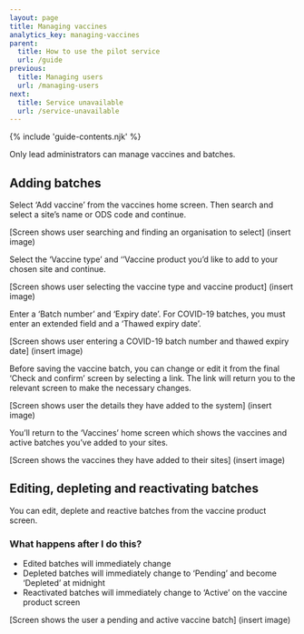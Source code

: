 ```yaml
---
layout: page
title: Managing vaccines
analytics_key: managing-vaccines
parent:
  title: How to use the pilot service
  url: /guide
previous:
  title: Managing users
  url: /managing-users
next:
  title: Service unavailable
  url: /service-unavailable
---
```


{% include 'guide-contents.njk' %}

Only lead administrators can manage vaccines and batches. 

## Adding batches 

Select ‘Add vaccine’ from the vaccines home screen. Then search and select a site’s name or ODS code and continue.

[Screen shows user searching and finding an organisation to select] (insert image)

Select the ‘Vaccine type’ and ‘’Vaccine product you’d like to add to your chosen site and continue. 

[Screen shows user selecting the vaccine type and vaccine product] (insert image)

Enter a ‘Batch number’ and ‘Expiry date’. For COVID-19 batches, you must enter an extended field and a ‘Thawed expiry date’.  

[Screen shows user entering a COVID-19 batch number and thawed expiry date] (insert image)

Before saving the vaccine batch, you can change or edit it from the final ‘Check and confirm’ screen by selecting a link. The link will return you to the relevant screen to make the necessary changes. 

[Screen shows user the details they have added to the system] (insert image)

You’ll return to the ‘Vaccines’ home screen which shows the vaccines and active batches you’ve added to your sites. 

[Screen shows the vaccines they have added to their sites] (insert image)

## Editing, depleting and reactivating batches 

You can edit, deplete and reactive batches from the vaccine product screen.  

### What happens after I do this? 

* Edited batches will immediately change
* Depleted batches will immediately change to ‘Pending’ and become ‘Depleted’ at midnight
* Reactivated batches will immediately change to ‘Active’ on the vaccine product screen

[Screen shows the user a pending and active vaccine batch] (insert image)
